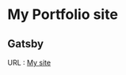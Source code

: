 # My Portfolio site
## Gatsby
URL : [My site](https://myportfolio-a6867.firebaseapp.com/ "my site")

